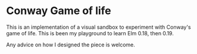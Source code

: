 # Conway Game of life

This is an implementation of a visual sandbox to experiment with Conway's game of life.
This is been my playground to learn Elm 0.18, then 0.19.

Any advice on how I designed the piece is welcome.
